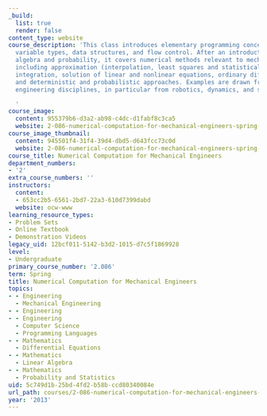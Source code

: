 ```yaml
---
_build:
  list: true
  render: false
content_type: website
course_description: 'This class introduces elementary programming concepts including
  variable types, data structures, and flow control. After an introduction to linear
  algebra and probability, it covers numerical methods relevant to mechanical engineering,
  including approximation (interpolation, least squares and statistical regression),
  integration, solution of linear and nonlinear equations, ordinary differential equations,
  and deterministic and probabilistic approaches. Examples are drawn from mechanical
  engineering disciplines, in particular from robotics, dynamics, and structural analysis.

  '
course_image:
  content: 955379b6-d3a2-ab98-c4dc-d1fabf8c3ca5
  website: 2-086-numerical-computation-for-mechanical-engineers-spring-2013
course_image_thumbnail:
  content: 945501f4-31f4-39d4-dbd5-d643fcc73c0d
  website: 2-086-numerical-computation-for-mechanical-engineers-spring-2013
course_title: Numerical Computation for Mechanical Engineers
department_numbers:
- '2'
extra_course_numbers: ''
instructors:
  content:
  - 653cc2b5-6561-2bd7-22a3-610d7399dabd
  website: ocw-www
learning_resource_types:
- Problem Sets
- Online Textbook
- Demonstration Videos
legacy_uid: 12bcf011-5142-b3d2-1015-d7c5f1869928
level:
- Undergraduate
primary_course_number: '2.086'
term: Spring
title: Numerical Computation for Mechanical Engineers
topics:
- - Engineering
  - Mechanical Engineering
- - Engineering
- - Engineering
  - Computer Science
  - Programming Languages
- - Mathematics
  - Differential Equations
- - Mathematics
  - Linear Algebra
- - Mathematics
  - Probability and Statistics
uid: 5c749d1b-25bd-4fd2-b58b-ccd80340084e
url_path: courses/2-086-numerical-computation-for-mechanical-engineers-spring-2013
year: '2013'
---
```

